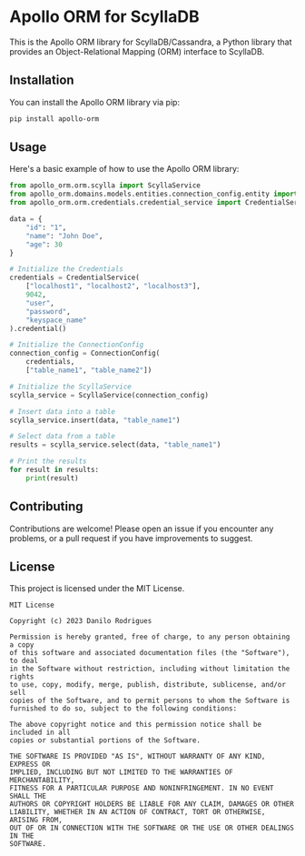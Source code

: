# Apollo ORM for ScyllaDB

This is the Apollo ORM library for ScyllaDB/Cassandra, a Python library that provides an Object-Relational Mapping (ORM) interface to ScyllaDB.

## Installation

You can install the Apollo ORM library via pip:

```bash
pip install apollo-orm
```

## Usage

Here's a basic example of how to use the Apollo ORM library:

```python
from apollo_orm.orm.scylla import ScyllaService
from apollo_orm.domains.models.entities.connection_config.entity import ConnectionConfig
from apollo_orm.orm.credentials.credential_service import CredentialService

data = {
    "id": "1",
    "name": "John Doe",
    "age": 30
}

# Initialize the Credentials
credentials = CredentialService(
    ["localhost1", "localhost2", "localhost3"],
    9042,
    "user",
    "password",
    "keyspace_name"
).credential()

# Initialize the ConnectionConfig
connection_config = ConnectionConfig(
    credentials,
    ["table_name1", "table_name2"])

# Initialize the ScyllaService
scylla_service = ScyllaService(connection_config)

# Insert data into a table
scylla_service.insert(data, "table_name1")

# Select data from a table
results = scylla_service.select(data, "table_name1")

# Print the results
for result in results:
    print(result)
```

## Contributing

Contributions are welcome! Please open an issue if you encounter any problems, or a pull request if you have improvements to suggest.

## License

This project is licensed under the MIT License.
```
MIT License

Copyright (c) 2023 Danilo Rodrigues

Permission is hereby granted, free of charge, to any person obtaining a copy
of this software and associated documentation files (the "Software"), to deal
in the Software without restriction, including without limitation the rights
to use, copy, modify, merge, publish, distribute, sublicense, and/or sell
copies of the Software, and to permit persons to whom the Software is
furnished to do so, subject to the following conditions:

The above copyright notice and this permission notice shall be included in all
copies or substantial portions of the Software.

THE SOFTWARE IS PROVIDED "AS IS", WITHOUT WARRANTY OF ANY KIND, EXPRESS OR
IMPLIED, INCLUDING BUT NOT LIMITED TO THE WARRANTIES OF MERCHANTABILITY,
FITNESS FOR A PARTICULAR PURPOSE AND NONINFRINGEMENT. IN NO EVENT SHALL THE
AUTHORS OR COPYRIGHT HOLDERS BE LIABLE FOR ANY CLAIM, DAMAGES OR OTHER
LIABILITY, WHETHER IN AN ACTION OF CONTRACT, TORT OR OTHERWISE, ARISING FROM,
OUT OF OR IN CONNECTION WITH THE SOFTWARE OR THE USE OR OTHER DEALINGS IN THE
SOFTWARE.